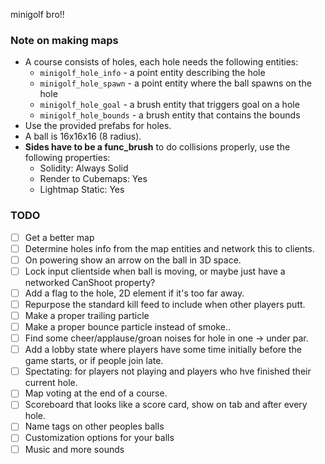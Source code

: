 ﻿minigolf bro!!

### Note on making maps

* A course consists of holes, each hole needs the following entities:
  * `minigolf_hole_info` - a point entity describing the hole
  * `minigolf_hole_spawn` - a point entity where the ball spawns on the hole
  * `minigolf_hole_goal` - a brush entity that triggers goal on a hole
  * `minigolf_hole_bounds` - a brush entity that contains the bounds
* Use the provided prefabs for holes.
* A ball is 16x16x16 (8 radius).
* **Sides have to be a func_brush** to do collisions properly, use the following properties:
  * Solidity: Always Solid
  * Render to Cubemaps: Yes
  * Lightmap Static: Yes

### TODO

* [ ] Get a better map
* [ ] Determine holes info from the map entities and network this to clients.
* [ ] On powering show an arrow on the ball in 3D space.
* [ ] Lock input clientside when ball is moving, or maybe just have a networked CanShoot property?
* [ ] Add a flag to the hole, 2D element if it's too far away.
* [ ] Repurpose the standard kill feed to include when other players putt.
* [ ] Make a proper trailing particle
* [ ] Make a proper bounce particle instead of smoke..
* [ ] Find some cheer/applause/groan noises for hole in one -> under par.
* [ ] Add a lobby state where players have some time initially before the game starts, or if people join late.
* [ ] Spectating: for players not playing and players who hve finished their current hole.
* [ ] Map voting at the end of a course.
* [ ] Scoreboard that looks like a score card, show on tab and after every hole.
* [ ] Name tags on other peoples balls
* [ ] Customization options for your balls
* [ ] Music and more sounds